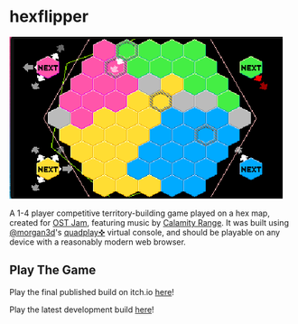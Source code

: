 # hexflipper

![image](https://raw.githubusercontent.com/cdwfs/hexflipper/trunk/hexflipper-preview.gif)

A 1-4 player competitive territory-building game played on a hex map, created for [OST Jam](https://itch.io/jam/ost-jam), featuring music by [Calamity Range](https://calamityrangemusic.bandcamp.com). It was built using [@morgan3d](https://github.com/morgan3d)'s [quadplay✜](https://github.com/morgan3d/quadplay) virtual console, and should be playable on any device with a reasonably modern web browser.

## Play The Game
Play the final published build on itch.io [here](https://festervaunt.itch.io/hexflipper)!

Play the latest development build [here](https://cdwfs.github.io/hexflipper)!
